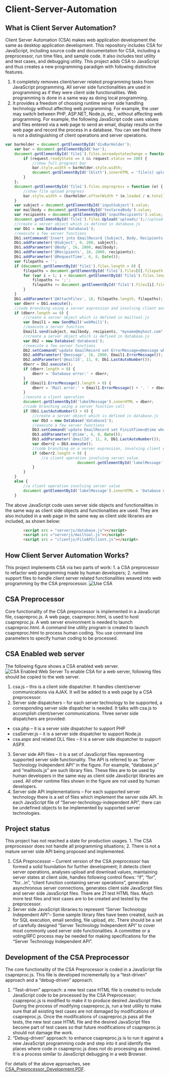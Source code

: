 # Client-Server-Automation
## What is Client Server Automation?

Client Server Automation (CSA) makes web application development the same as desktop application development. This repository includes CSA for JavaScript, including source code and documentation for CSA, including a preprocessor, run time files, and sample code. It also includes test utility and test cases, and debugging utility.
This project adds CSA to JavaScript and thus creates a new programming paradigm with following distinctive features.
1.	It completely removes client/server related programming tasks from JavaScript programming. All server side functionalities are used in programming as if they were client side functionalities. Web programming is done in a same way as doing local programming.
2.	It provides a freedom of choosing runtime server side handling technology without affecting web programming. For example, the user may switch between PHP, ASP.NET, Node.js, etc., without affecting web programming.
For example, the following JavaScript code uses values and files entered via a web page to send an email, display results on the web page and record the process in a database. You can see that there is not a distinguishing of client operations and server operations.
```javascript
var barHolder = document.getElementById('divBarHolder');
	var bar = document.getElementById('bar');
	document.getElementById('file1').files.onreadystatechange = function (request) {
		if (request.readyState == 4 && request.status == 200) {
			//show full progress bar
			bar.style.width = barHolder.style.width;
			document.getElementById('lblstt').innerHTML = 'file(s) uploaded. ';
		}
	};
	document.getElementById('file1').files.onprogress = function (e) {
		//show file upload progress
		bar.style.width = (barHolder.offsetWidth * (e.loaded / e.total)) + 'px';
	}
	var subject = document.getElementById('inputSubject').value;
	var mailbody = document.getElementById('textareaBody').value;
	var recipients = document.getElementById('inputRecipients').value;
	document.getElementById('file1').files.Upload('uploads/');//upload files to be attached to the email
	//create a server object which is defined in database.js
	var Db1 = new Database('database1');
	//execute a few server functions
	Db1.setCommand('Insert into EmailRecord (Subject, Body, Recipients, RequestTime, AttachFiles) Values (@Subject, @Body, @Recipients, @RequestTime, @AttachFiles)');
	Db1.addParameter('@Subject', 0, 200, subject);
	Db1.addParameter('@Body', 16, 2000, mailbody);
	Db1.addParameter('@Recipients', 16, 2000, recipients);
	Db1.addParameter('@RequestTime', 6, 8, Date());
	var filepaths = '';
	if (document.getElementById('file1').files.length > 0) {
		filepaths = document.getElementById('file1').files[0].filepath;
		for (var i = 1; i < document.getElementById('file1').files.length; i++) {
			filepaths += ';';
			filepaths += document.getElementById('file1').files[i].filepath;
		}
	}
	Db1.addParameter('@AttachFiles', 16, filepaths.length, filepaths);
	var dberr = Db1.execute();
	//code branching using a server expression and involving client and server execution paths
	if (dberr.length == 0) {
		//create a server object which is defined in mailtool.js
		var Email1 = new SendMail('webMail1');
		//execute a server function
		Email1.send(subject, mailbody, recipients, "myname@myhost.com", document.getElementById('file1').files);
		//create a server object which is defined in database.js
		var Db2 = new Database('database1');
		//execute a few server functions
		Db2.setCommand('update EmailRecord set ErrorMessage=@message where EmailRecID=@mailId');
		Db2.addParameter('@message', 16, 2000, Email1.ErrorMessage());
		Db2.addParameter('@mailId', 11, 8, Db1.LastAutoNumber());
		dberr = Db2.execute();
		if (dberr.length > 0) {
			dberr = 'Database error:' + dberr;
		}
		if (Email1.ErrorMessage().length > 0) {
			dberr = 'Mail error:' + Email1.ErrorMessage() + '. ' + dberr;
		}
		//excute a client operation
		document.getElementById('labelMessage').innerHTML = dberr;
		//code branching using a server function call
		if (Db1.LastAutoNumber() > 0) {
			//create a server object which is defined in database.js
			var Db3 = new Database('database1');
			//execute a few server functions
			Db3.setCommand('update EmailRecord set FinishTime=@time where EmailRecID=@mailId');
			Db3.addParameter('@time', 6, 8, Date());
			Db3.addParameter('@mailId', 11, 8, Db1.LastAutoNumber());
			var dberr2 = Db3.execute();
			//code branching on a server expression, involving client execution path
			if (dberr2.length > 0) {
				//a client operation involving server value
								document.getElementById('labelMessage').innerHTML = ' Database error setting finish time:' + dberr2;
			}
		}
	}
	else {
		//a client operation involving server value
		document.getElementById('labelMessage').innerHTML = 'Database error:' + dberr;
	}  

```
The above JavaScript code uses server side objects and functionalities in the same way as client side objects and functionalities are used. They are also included in a web page in the same way as client side libraries are included, as shown below:
```html
		<script src = "serverjs/database.js"></script>
		<script src ="serverjs/mailtool.js"></script>
		<script src = "clientjs/FileAPIclient.js"></script>
```
## How Client Server Automation Works?
This project implements CSA via two parts of work: 1. a CSA preprocessor to refactor web programming made by human developers; 2. runtime support files to handle client server related functionalities weaved into web programming by the CSA preprocessor.
![Use CSA](CSA.png "Use CSA")
## CSA Preprocessor
Core functionality of the CSA preprocessor is implemented in a JavaScript file, csapreproc.js. A web page, csapreproc.html, is used to host csapreproc.js. A web server environment is needed to launch csapreproc.html. A command line utility program is created to launch csapreproc.html to process human coding. You use command line parameters to specify human coding to be processed.
## CSA Enabled web server
The following figure shows a CSA enabled web server.
![CSA Enabled Web Server](Fig16.png "CSA Enabled Web Server")
To enable CSA for a web server, following files should be copied to the web server.
1.	csa.js – this is a client side dispatcher. It handles client/server communications via AJAX. It will be added to a web page by a CSA preprocessor.
2.	Server side dispatchers – for each server technology to be supported, a corresponding server side dispatcher is needed. It talks with csa.js to accomplish client/server communications. Three server side dispatchers are provided:
  *	csa.php – it is a server side dispatcher to support PHP
  *	csaServer.js – it is a server side dispatcher to support Node.js
  *	csa.aspx and related DLL files – it is a server side dispatcher to support ASPX
3.	Server side API files – it is a set of JavaScript files representing supported server side functionality. The API is referred to as “Server Technology Independent API” in the figure. For example, “database.js” and “mailtools.js” are such library files. These files are to be used by human developers in the same way as client side JavaScript libraries are used. All other runtime files shown in the figure are not used by human developers.
4.	Server side API implementations – For each supported server technology there is a set of files which implement the server side API. In each JavaScript file of “Server-technology-independent API”, there can be undefined objects to be implemented by supported server technologies.
## Project status
This project has not reached a state for production usages. 1. The CSA preprocessor does not handle all programming situations; 2. There is not a mature server side API being proposed and implemented. 
1.	CSA Preprocessor – Current version of the CSA preprocessor has formed a solid foundation for further development; it detects client server operations, analyses upload and download values, maintaining server states at client side, handles following control flows: “if”, “for”, ”for…in”, “client function containing server operations”, generates asynchronous server connections, generates client side JavaScript files and server side JavaScript files. There are 21 test HTML files. Much more test files and test cases are to be created and tested by the preprocessor. 
2.	Server side JavaScript libraries to represent “Server Technology Independent API”– Some sample library files have been created, such as for SQL execution, email sending, file upload, etc. There should be a set of carefully designed “Server Technology Independent API” to cover most commonly used server side functionalities. A committee or a voting/RFC process may be needed for making specifications for the “Server Technology Independent API”.
## Development of the CSA Preprocessor
The core functionality of the CSA Preprocessor is coded in a JavaScript file csapreproc.js. This file is developed incrementally by a “test-driven” approach and a “debug-driven” approach.
1.	“Test-driven” approach: a new test case HTML file is created to include JavaScript code to be processed by the CSA Preprocessor; csapreproc.js is modified to make it to produce desired JavaScript files. During the process of modifying csapreproc.js, run a test utility to make sure that all existing test cases are not damaged by modifications of csapreproc.js. Once the modifications of csapreproc.js pass all the tests, the new test case HTML file and the desired JavaScript files become part of test cases so that future modifications of csapreproc.js should not damage the work.
2.	“Debug-driven” approach: to enhance csapreproc.js is to run it against a new JavaScript programming code and step into it and identify the places where code in csapreproc.js does not do processing as desired. It is a process similar to JavaScript debugging in a web Browser. 

For details of the above approaches, see <a href="https://github.com/Limnor/Client-Server-Automation/master/CSA_Preprocessor_Development.PDF" target=_new>CSA_Preprocessor_Development.PDF</a>.
